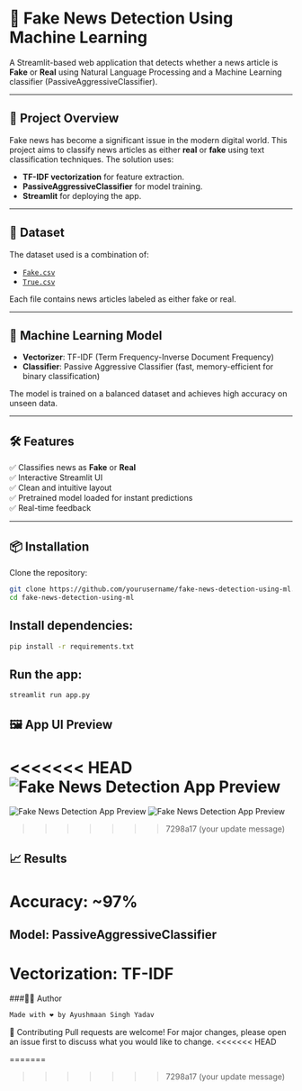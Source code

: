 # 📰 Fake News Detection Using Machine Learning

A Streamlit-based web application that detects whether a news article is **Fake** or **Real** using Natural Language Processing and a Machine Learning classifier (PassiveAggressiveClassifier).

---

## 📌 Project Overview

Fake news has become a significant issue in the modern digital world. This project aims to classify news articles as either **real** or **fake** using text classification techniques. The solution uses:

- **TF-IDF vectorization** for feature extraction.
- **PassiveAggressiveClassifier** for model training.
- **Streamlit** for deploying the app.

---

## 📁 Dataset

The dataset used is a combination of:

- [`Fake.csv`](https://www.kaggle.com/datasets/clmentbisaillon/fake-and-real-news-dataset)
- [`True.csv`](https://www.kaggle.com/datasets/clmentbisaillon/fake-and-real-news-dataset)

Each file contains news articles labeled as either fake or real.

---

## 🧠 Machine Learning Model

- **Vectorizer**: TF-IDF (Term Frequency-Inverse Document Frequency)
- **Classifier**: Passive Aggressive Classifier (fast, memory-efficient for binary classification)

The model is trained on a balanced dataset and achieves high accuracy on unseen data.

---

## 🛠 Features

✅ Classifies news as **Fake** or **Real**  
✅ Interactive Streamlit UI  
✅ Clean and intuitive layout  
✅ Pretrained model loaded for instant predictions  
✅ Real-time feedback

---

## 📦 Installation

Clone the repository:

```bash
git clone https://github.com/yourusername/fake-news-detection-using-ml.git
cd fake-news-detection-using-ml
```
## Install dependencies:

```bash
pip install -r requirements.txt
```
## Run the app:

```bash
streamlit run app.py
```

## 🖼 App UI Preview

<<<<<<< HEAD
![Fake News Detection App Preview](screenshots/app-preview.png)
=======
![Fake News Detection App Preview](SS1.png)
![Fake News Detection App Preview](SS2.png)
>>>>>>> 7298a17 (your update message)

## 📈 Results
# Accuracy: ~97%

## Model: PassiveAggressiveClassifier

# Vectorization: TF-IDF

###👨‍💻 Author
```bash
Made with ❤️ by Ayushmaan Singh Yadav
```

🤝 Contributing
Pull requests are welcome! For major changes, please open an issue first to discuss what you would like to change.
<<<<<<< HEAD

=======
>>>>>>> 7298a17 (your update message)
